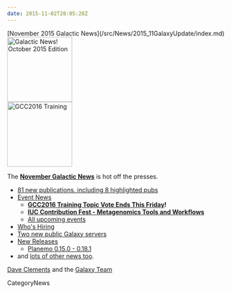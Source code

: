 ```yaml
---
date: 2015-11-02T20:05:28Z
---
```

<div class='newsItemHeader'>[November 2015 Galactic News](/src/News/2015_11GalaxyUpdate/index.md)</div>

<div class='right'>
<a href='/GalaxyUpdates/2015_11'><img src='/Images/GalaxyLogos/GalaxyNews.png' alt='Galactic News! October 2015 Edition' width=150 /></a><br />
<a href='/GalaxyUpdates/2015_11#gcc2016-training-topic-vote-ends-this-friday'><img src='/Events/GCC2016/GCC2016TrainingLogo400.png' alt='GCC2016 Training' width="150" /></a>
</div>

The **[November Galactic News](/src/GalaxyUpdates/2015_11/index.md)** is hot off the presses.
* [81 new publications, including 8 highlighted pubs](/GalaxyUpdates/2015_11#new-papers)
* [Event News](/GalaxyUpdates/2015_11#events)
  * **[GCC2016 Training Topic Vote Ends This Friday](/GalaxyUpdates/2015_11#gcc2016-training-topic-vote-ends-this-friday)!**
  * **[IUC Contribution Fest - Metagenomics Tools and Workflows](/GalaxyUpdates/2015_11#iuc-contribution-fest---metagenomics-tools-and-workflows)**
  * [All upcoming events](/GalaxyUpdates/2015_11#upcoming-events)
* [Who's Hiring](/GalaxyUpdates/2015_11#whos-hiring)
* [Two new public Galaxy servers](/GalaxyUpdates/2015_11#new-public-galaxy-servers)
* [New Releases](/GalaxyUpdates/2015_11#releases)
  * [Planemo 0.15.0 - 0.18.1](/GalaxyUpdates/2015_11#planemo-0150---0181)
* and [lots of other news too](/GalaxyUpdates/2015_11#other-news).

[Dave Clements](/DaveClements) and the [Galaxy Team](/src/GalaxyTeam/index.md)


CategoryNews
